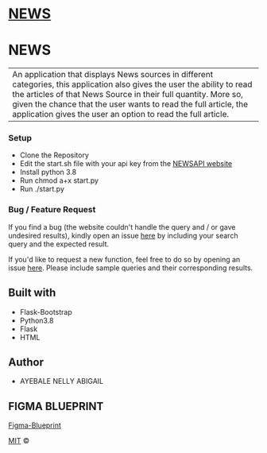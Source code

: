 # [NEWS](https://nellys-news-app.herokuapp.com/)
# NEWS
<table>
<tr>
<td>
  An application that displays News sources in different categories, this application also gives the user the ability to read the articles of that News Source in their full quantity. More so, given the chance that the user wants to read the full article, the application gives the user an option to read the full article.
</td>
</tr>
</table>

### Setup 
- Clone  the Repository
- Edit the start.sh file with your api key from the [NEWSAPI website](https://newsapi.org/)
- Install python 3.8
- Run chmod a+x start.py
- Run ./start.py

### Bug / Feature Request

If you find a bug (the website couldn't handle the query and / or gave undesired results), kindly open an issue [here](https://github.com/Nelly-ayebale/News/issues/new) by including your search query and the expected result.

If you'd like to request a new function, feel free to do so by opening an issue [here](https://github.com/Nelly-ayebale/News/issues/new). Please include sample queries and their corresponding results.


## Built with 

- Flask-Bootstrap
- Python3.8
- Flask
- HTML

## Author
- AYEBALE NELLY ABIGAIL

## FIGMA BLUEPRINT
[Figma-Blueprint](https://www.figma.com/file/DkqNlZZC4l7kpKXDb2kTRv/News?node-id=0%3A1)

[MIT](LICENSE) © 

